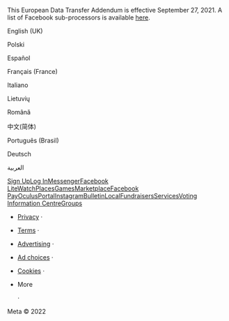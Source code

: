 This European Data Transfer Addendum is effective September 27, 2021. A list of Facebook sub-processors is available [here](https://facebook.com/legal/ads-subprocessors).

  

English (UK)

Polski

Español

Français (France)

Italiano

Lietuvių

Română

中文(简体)

Português (Brasil)

Deutsch

العربية

[Sign Up](https://www.facebook.com/reg/)[Log In](https://www.facebook.com/login/)[Messenger](https://l.facebook.com/l.php?u=https%3A%2F%2Fmessenger.com%2F&h=AT1Y9k4E_0W2qzMLDoqxEcINoXcJv8FOkz2p96TzRtEfBC2sKFEXaSR6yhP31g_ZZ6cCYB595BOLwbXLOMPZKOHz8mE4uqhpaUwaMJyygcFP7gp6H1PMRp4d_E2hfHTiAoeIIfBJoeoNoVrCZO8PAJGpP_gRoA)[Facebook Lite](https://www.facebook.com/lite/)[Watch](https://www.facebook.com/watch/)[Places](https://www.facebook.com/places/)[Games](https://www.facebook.com/games/)[Marketplace](https://www.facebook.com/marketplace/)[Facebook Pay](https://pay.facebook.com/)[Oculus](https://l.facebook.com/l.php?u=https%3A%2F%2Fwww.oculus.com%2F&h=AT1Y9k4E_0W2qzMLDoqxEcINoXcJv8FOkz2p96TzRtEfBC2sKFEXaSR6yhP31g_ZZ6cCYB595BOLwbXLOMPZKOHz8mE4uqhpaUwaMJyygcFP7gp6H1PMRp4d_E2hfHTiAoeIIfBJoeoNoVrCZO8PAJGpP_gRoA)[Portal](https://portal.facebook.com/)[Instagram](https://l.facebook.com/l.php?u=https%3A%2F%2Fwww.instagram.com%2F&h=AT1Y9k4E_0W2qzMLDoqxEcINoXcJv8FOkz2p96TzRtEfBC2sKFEXaSR6yhP31g_ZZ6cCYB595BOLwbXLOMPZKOHz8mE4uqhpaUwaMJyygcFP7gp6H1PMRp4d_E2hfHTiAoeIIfBJoeoNoVrCZO8PAJGpP_gRoA)[Bulletin](https://www.bulletin.com/)[Local](https://www.facebook.com/local/lists/245019872666104/)[Fundraisers](https://www.facebook.com/fundraisers/)[Services](https://www.facebook.com/biz/directory/)[Voting Information Centre](https://www.facebook.com/votinginformationcenter/?entry_point=c2l0ZQ%3D%3D)[Groups](https://www.facebook.com/groups/explore/)

*   [Privacy](https://www.facebook.com/privacy/explanation/) ·
*   [Terms](https://www.facebook.com/policies?ref=pf) ·
*   [Advertising](https://www.facebook.com/business/) ·
*   [Ad choices](https://www.facebook.com/help/568137493302217)   ·
*   [Cookies](https://www.facebook.com/policies/cookies/) ·
*   More
    
     ·

Meta © 2022